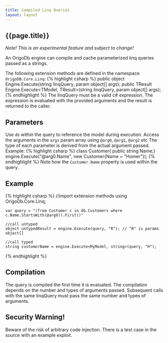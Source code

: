 ```yaml
---
title: Compiled Linq Queries
layout: layout
---
```

## {{page.title}}
_Note! This is an experimental feature and subject to change!_

An OrigoDb engine can compile and cache parameterized linq queries passed as a strings. 

The following extension methods are defined in the namespace `OrigoDB.Core.Linq`:
{% highlight csharp %}
public object Engine.Execute(string linqQuery, param object[] args);
public TResult Engine.Execute<TModel, TResult>(string linqQuery, param object[] args);
{% endhighlight %}
The linqQuery must be a valid c# expression. The expression is evaluated with the provided arguments and the result is returned to the caller.

## Parameters
Use `db` within the query to reference the model during execution. 
Access the arguments in the `args` param array using `@arg0`, `@arg1`, `@arg2` etc
The type of each parameter is derived from the actual argument passed. Example:
{% highlight csharp %}
    class Customer{ public string Name;}
    engine.Execute("@arg0.Name", new Customer{Name = "Homer"});
{% endhighlight %}
Note how the `Customer.Name` property is used within the query.

## Example
{% highlight csharp %}
    //import extension methods
    using OrigoDb.Core.Linq;

    var query = "(from Customer c in db.Customers where c.Name.StartsWith(@arg0)).First()"
  
    //call untyped
    object untypedResult = engine.Execute(query, "R"); // "R" is params object[]

    //call typed
    string customerName = engine.Execute<MyModel, string>(query, "H");
{% endhighlight %}
## Compilation
The query is compiled the first time it is evaluated. The compilation depends on the number and types of arguments passed. Subsequent calls with the same linqQuery must pass the same number and types of arguments.

## Security Warning!
Beware of the risk of arbitrary code injection. There is a test case in the source with an example exploit.